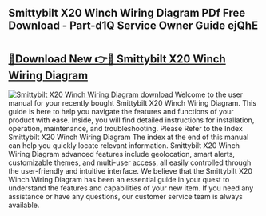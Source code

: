 ## Smittybilt X20 Winch Wiring Diagram PDf Free Download - Part-d1Q Service Owner Guide ejQhE

# <h2><a href="http://dfkb56.blite.top/?on=Smittybilt+X20+Winch+Wiring+Diagram">🔗Download New 👉🔴 Smittybilt X20 Winch Wiring Diagram</a></h2>

[![Smittybilt X20 Winch Wiring Diagram download](https://i.imgur.com/lujVjoI.png)](http://dfkb56.blite.top/?on=Smittybilt+X20+Winch+Wiring+Diagram)
Welcome to the user manual for your recently bought Smittybilt X20 Winch Wiring Diagram. This guide is here to help you navigate the features and functions of your product with ease. Inside, you will find detailed instructions for installation, operation, maintenance, and troubleshooting. Please Refer to the Index Smittybilt X20 Winch Wiring Diagram The index at the end of this manual can help you quickly locate relevant information. Smittybilt X20 Winch Wiring Diagram advanced features include geolocation, smart alerts, customizable themes, and multi-user access, all easily controlled through the user-friendly and intuitive interface. We believe that the Smittybilt X20 Winch Wiring Diagram has been an essential guide in your quest to understand the features and capabilities of your new item. If you need any assistance or have any questions, our customer service team is always available.
